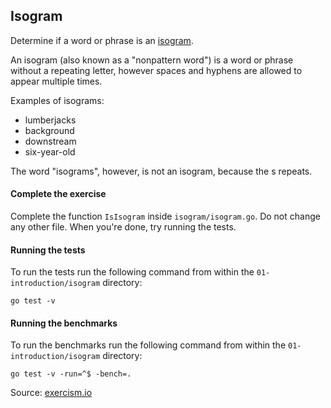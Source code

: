 ## Isogram

Determine if a word or phrase is an [isogram](https://en.wikipedia.org/wiki/Isogram).

An isogram (also known as a "nonpattern word") is a word or phrase without a repeating letter, however spaces and hyphens are allowed to appear multiple times.

Examples of isograms:

- lumberjacks
- background
- downstream
- six-year-old

The word "isograms", however, is not an isogram, because the s repeats.

#### Complete the exercise

Complete the function `IsIsogram` inside `isogram/isogram.go`. Do not change any other file. When you're done, try running the tests.

#### Running the tests

To run the tests run the following command from within the `01-introduction/isogram` directory:

`go test -v`

#### Running the benchmarks

To run the benchmarks run the following command from within the `01-introduction/isogram` directory:

`go test -v -run=^$ -bench=.`

Source: [exercism.io](https://exercism.io)